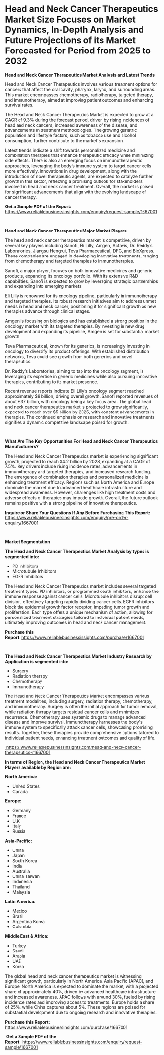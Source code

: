<p><h1>Head and Neck Cancer Therapeutics Market Size Focuses on Market Dynamics, In-Depth Analysis and Future Projections of its Market Forecasted for Period from 2025 to 2032</h1></p><p><strong>Head and Neck Cancer Therapeutics Market Analysis and Latest Trends</strong></p>
<p><p>Head and Neck Cancer Therapeutics involves various treatment options for cancers that affect the oral cavity, pharynx, larynx, and surrounding areas. This market encompasses chemotherapy, radiotherapy, targeted therapy, and immunotherapy, aimed at improving patient outcomes and enhancing survival rates.</p><p>The Head and Neck Cancer Therapeutics Market is expected to grow at a CAGR of 9.3% during the forecast period, driven by rising incidences of head and neck cancers, increased awareness of the disease, and advancements in treatment methodologies. The growing geriatric population and lifestyle factors, such as tobacco use and alcohol consumption, further contribute to the market's expansion.</p><p>Latest trends indicate a shift towards personalized medicine and combination therapies that enhance therapeutic efficacy while minimizing side effects. There is also an emerging focus on immunotherapeutic approaches, leveraging the body’s immune system to target cancer cells more effectively. Innovations in drug development, along with the introduction of novel therapeutic agents, are expected to catalyze further growth in this sector, reflecting a promising outlook for stakeholders involved in head and neck cancer treatment. Overall, the market is poised for significant advancements that align with the evolving landscape of cancer therapy.</p></p>
<p><strong>Get a Sample PDF of the Report:&nbsp;</strong> <a href="https://www.reliablebusinessinsights.com/enquiry/request-sample/1667001?utm_campaign=39&utm_medium=2&utm_source=Github&utm_content=ia&utm_term=17042025&utm_id=head-and-neck-cancer-therapeutics">https://www.reliablebusinessinsights.com/enquiry/request-sample/1667001</a></p>
<p>&nbsp;</p>
<p><strong>Head and Neck Cancer Therapeutics Major Market Players</strong></p>
<p><p>The head and neck cancer therapeutics market is competitive, driven by several key players including Sanofi, Eli Lilly, Amgen, Actavis, Dr. Reddy’s Laboratories, Jiangsu Hengrui, Teva Pharmaceutical, DFG, and BioXpress. These companies are engaged in developing innovative treatments, ranging from chemotherapy and targeted therapies to immunotherapies.</p><p>Sanofi, a major player, focuses on both innovative medicines and generic products, expanding its oncology portfolio. With its extensive R&D capabilities, Sanofi is expected to grow by leveraging strategic partnerships and expanding into emerging markets.</p><p>Eli Lilly is renowned for its oncology pipeline, particularly in immunotherapy and targeted therapies. Its robust research initiatives aim to address unmet needs in head and neck cancer, positioning it for significant growth as new therapies advance through clinical stages.</p><p>Amgen is focusing on biologics and has established a strong position in the oncology market with its targeted therapies. By investing in new drug development and expanding its pipeline, Amgen is set for substantial market growth.</p><p>Teva Pharmaceutical, known for its generics, is increasingly investing in oncology to diversify its product offerings. With established distribution networks, Teva could see growth from both generics and novel therapeutics.</p><p>Dr. Reddy’s Laboratories, aiming to tap into the oncology segment, is leveraging its expertise in generic medicines while also pursuing innovative therapies, contributing to its market presence.</p><p>Recent revenue reports indicate Eli Lilly’s oncology segment reached approximately $8 billion, driving overall growth. Sanofi reported revenues of about €37 billion, with oncology being a key focus area. The global head and neck cancer therapeutics market is projected to grow significantly, expected to reach over $5 billion by 2025, with constant advancements in therapies. The continued emphasis on research and innovative treatments signifies a dynamic competitive landscape poised for growth.</p></p>
<p>&nbsp;</p>
<p><strong>What Are The Key Opportunities For Head and Neck Cancer Therapeutics Manufacturers?</strong></p>
<p><p>The Head and Neck Cancer Therapeutics market is experiencing significant growth, projected to reach $4.2 billion by 2028, expanding at a CAGR of 7.5%. Key drivers include rising incidence rates, advancements in immunotherapy and targeted therapies, and increased research funding. The emergence of combination therapies and personalized medicine is enhancing treatment efficacy. Regions such as North America and Europe dominate the market due to advanced healthcare infrastructure and widespread awareness. However, challenges like high treatment costs and adverse effects of therapies may impede growth. Overall, the future outlook remains positive with a strong pipeline of innovative therapeutics.</p></p>
<p><strong>Inquire or Share Your Questions If Any Before Purchasing This Report:</strong> <a href="https://www.reliablebusinessinsights.com/enquiry/pre-order-enquiry/1667001?utm_campaign=39&utm_medium=2&utm_source=Github&utm_content=ia&utm_term=17042025&utm_id=head-and-neck-cancer-therapeutics">https://www.reliablebusinessinsights.com/enquiry/pre-order-enquiry/1667001</a></p>
<p>&nbsp;</p>
<p><strong>Market Segmentation</strong></p>
<p><strong>The Head and Neck Cancer Therapeutics Market Analysis by types is segmented into:</strong></p>
<p><ul><li>PD Inhibitors</li><li>Microtubule Inhibitors</li><li>EGFR Inhibitors</li></ul></p>
<p><p>The Head and Neck Cancer Therapeutics market includes several targeted treatment types. PD inhibitors, or programmed death inhibitors, enhance the immune response against cancer cells. Microtubule inhibitors disrupt cell division, effectively targeting rapidly dividing cancer cells. EGFR inhibitors block the epidermal growth factor receptor, impeding tumor growth and proliferation. Each type offers a unique mechanism of action, allowing for personalized treatment strategies tailored to individual patient needs, ultimately improving outcomes in head and neck cancer management.</p></p>
<p><strong>Purchase this Report:&nbsp;</strong><a href="https://www.reliablebusinessinsights.com/purchase/1667001?utm_campaign=39&utm_medium=2&utm_source=Github&utm_content=ia&utm_term=17042025&utm_id=head-and-neck-cancer-therapeutics">https://www.reliablebusinessinsights.com/purchase/1667001</a></p>
<p>&nbsp;</p>
<p><strong>The Head and Neck Cancer Therapeutics Market Industry Research by Application is segmented into:</strong></p>
<p><ul><li>Surgery</li><li>Radiation therapy</li><li>Chemotherapy</li><li>Immunotherapy</li></ul></p>
<p><p>The Head and Neck Cancer Therapeutics Market encompasses various treatment modalities, including surgery, radiation therapy, chemotherapy, and immunotherapy. Surgery is often the initial approach for tumor removal, while radiation therapy targets residual cancer cells and minimizes recurrence. Chemotherapy uses systemic drugs to manage advanced disease and improve survival. Immunotherapy harnesses the body's immune system to specifically attack cancer cells, showcasing promising results. Together, these therapies provide comprehensive options tailored to individual patient needs, enhancing treatment outcomes and quality of life.</p></p>
<p><a href="https://www.reliablebusinessinsights.com/head-and-neck-cancer-therapeutics-r1667001?utm_campaign=39&utm_medium=2&utm_source=Github&utm_content=ia&utm_term=17042025&utm_id=head-and-neck-cancer-therapeutics">&nbsp;https://www.reliablebusinessinsights.com/head-and-neck-cancer-therapeutics-r1667001</a></p>
<p><strong>In terms of Region, the Head and Neck Cancer Therapeutics Market Players available by Region are:</strong></p>
<p>
    <p> <strong> North America: </strong>
        <ul>
            <li>United States</li>
            <li>Canada</li>
        </ul>
        </p> 
    <p> <strong> Europe: </strong>
        <ul>
            <li>Germany</li>
            <li>France</li>
            <li>U.K.</li>
            <li>Italy</li>
            <li>Russia</li>
        </ul>
        </p> 
    <p> <strong> Asia-Pacific: </strong>
        <ul>
            <li>China</li>
            <li>Japan</li>
            <li>South Korea</li>
            <li>India</li>
            <li>Australia</li>
            <li>China Taiwan</li>
            <li>Indonesia</li>
            <li>Thailand</li>
            <li>Malaysia</li>
        </ul>
        </p> 
    <p> <strong> Latin America: </strong>
        <ul>
            <li>Mexico</li>
            <li>Brazil</li>
            <li>Argentina Korea</li>
            <li>Colombia</li>
        </ul>
        </p> 
    <p> <strong> Middle East & Africa: </strong>
        <ul>
            <li>Turkey</li>
            <li>Saudi</li>
            <li>Arabia</li>
            <li>UAE</li>
            <li>Korea</li>
        </ul>
    </p>
    </p>
<p><p>The global head and neck cancer therapeutics market is witnessing significant growth, particularly in North America, Asia Pacific (APAC), and Europe. North America is expected to dominate the market, with a projected share of approximately 40%, driven by advanced healthcare infrastructure and increased awareness. APAC follows with around 30%, fueled by rising incidence rates and improving access to treatments. Europe holds a share of 25%, while China captures about 5%. These regions are poised for substantial development due to ongoing research and innovative therapies.</p></p>
<p><strong>Purchase this Report: </strong><a href="https://www.reliablebusinessinsights.com/purchase/1667001?utm_campaign=39&utm_medium=2&utm_source=Github&utm_content=ia&utm_term=17042025&utm_id=head-and-neck-cancer-therapeutics">https://www.reliablebusinessinsights.com/purchase/1667001</a></p>
<p>&nbsp;<strong>Get a Sample PDF of the Report:&nbsp;&nbsp;</strong><a href="https://www.reliablebusinessinsights.com/enquiry/request-sample/1667001?utm_campaign=39&utm_medium=2&utm_source=Github&utm_content=ia&utm_term=17042025&utm_id=head-and-neck-cancer-therapeutics">https://www.reliablebusinessinsights.com/enquiry/request-sample/1667001</a></p>
<p><strong></strong></p>
<p><p></p><p></p><p></p></p>